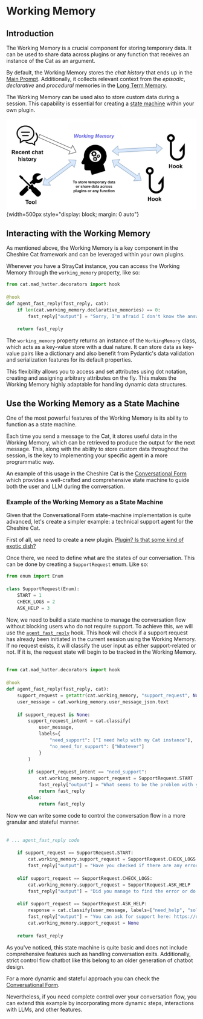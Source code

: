 # Working Memory

## Introduction

The Working Memory is a crucial component for storing temporary data. It can be used to share data across plugins or any function that receives an instance of the Cat as an argument.

By default, the Working Memory stores the *chat history* that ends up in the [Main Prompt](../prompts/main_prompt.md).
Additionally, it collects relevant context from the *episodic*, *declarative* and
*procedural* memories in the [Long Term Memory](long_term_memory.md).

The Working Memory can be used also to store custom data during a session. This capability is essential for creating a [state machine](#use-the-working-memory-as-a-state-machine) within your own plugin.

![Schema of the Cheshire Cat memories](../../assets/img/diagrams/working-memory.jpg){width=500px style="display: block; margin: 0 auto"}

## Interacting with the Working Memory

As mentioned above, the Working Memory is a key component in the Cheshire Cat framework and can be leveraged within your own plugins.

Whenever you have a StrayCat instance, you can access the Working Memory through the `working_memory` property, like so:

```python
from cat.mad_hatter.decorators import hook

@hook
def agent_fast_reply(fast_reply, cat):
    if len(cat.working_memory.declarative_memories) == 0:
        fast_reply["output"] = "Sorry, I'm afraid I don't know the answer"

    return fast_reply
```

The `working_memory` property returns an instance of the `WorkingMemory` class, which acts as a key-value store with a dual nature. It can store data as key-value pairs like a dictionary and also benefit from Pydantic's data validation and serialization features for its default properties.

This flexibility allows you to access and set attributes using dot notation, creating and assigning arbitrary attributes on the fly. This makes the Working Memory highly adaptable for handling dynamic data structures.

## Use the Working Memory as a State Machine

One of the most powerful features of the Working Memory is its ability to function as a state machine.

Each time you send a message to the Cat, it stores useful data in the Working Memory, which can be retrieved to produce the output for the next message. This, along with the ability to store custom data throughout the session, is the key to implementing your specific agent in a more programmatic way.

An example of this usage in the Cheshire Cat is the [Conversational Form](../../technical/plugins/forms.md) which provides a well-crafted and comprehensive state machine to guide both the user and LLM during the conversation.

### Example of the Working Memory as a State Machine

Given that the Conversational Form state-machine implementation is quite advanced, let's create a simpler example: a technical support agent for the Cheshire Cat.

First of all, we need to create a new plugin. [Plugin? Is that some kind of exotic dish?](../../quickstart/prepare-plugin.md)

Once there, we need to define what are the states of our conversation. This can be done by creating a `SupportRequest` enum. Like so:

```python
from enum import Enum

class SupportRequest(Enum):
    START = 1
    CHECK_LOGS = 2
    ASK_HELP = 3
```

Now, we need to build a state machine to manage the conversation flow without blocking users who do not require support. To achieve this, we will use the [`agent_fast_reply`](../../technical/plugins/hooks.md#available-hooks) hook. This hook will check if a support request has already been initiated in the current session using the Working Memory. If no request exists, it will classify the user input as either support-related or not. If it is, the request state will begin to be tracked in the Working Memory.

```python

from cat.mad_hatter.decorators import hook

@hook
def agent_fast_reply(fast_reply, cat):
    support_request = getattr(cat.working_memory, "support_request", None)
    user_message = cat.working_memory.user_message_json.text

    if support_request is None:
        support_request_intent = cat.classify(
            user_message,
            labels={
                "need_support": ["I need help with my Cat instance"],
                "no_need_for_support": ["Whatever"]
            }
        )

        if support_request_intent == "need_support":
            cat.working_memory.support_request = SupportRequest.START
            fast_reply["output"] = "What seems to be the problem with your Cat instance?"
            return fast_reply
        else:
            return fast_reply

```

Now we can write some code to control the conversation flow in a more granular and stateful manner.

```python

# ... agent_fast_reply code

    if support_request == SupportRequest.START:
        cat.working_memory.support_request = SupportRequest.CHECK_LOGS
        fast_reply["output"] = "Have you checked if there are any errors in your logs?"

    elif support_request == SupportRequest.CHECK_LOGS:
        cat.working_memory.support_request = SupportRequest.ASK_HELP
        fast_reply["output"] = "Did you manage to find the error or do you want to ask for support?"

    elif support_request == SupportRequest.ASK_HELP:
        response = cat.classify(user_message, labels=["need_help", "solved"])
        fast_reply["output"] = "You can ask for support here: https://discord.gg/bHX5sNFCYU" if response == "need_help" else "Good for you!"
        cat.working_memory.support_request = None

    return fast_reply

```

As you've noticed, this state machine is quite basic and does not include comprehensive features such as handling conversation exits. Additionally, strict control flow chatbot like this belong to an older generation of chatbot design. 

For a more dynamic and stateful approach you can check the [Conversational Form](https://github.com/CheshireCatAI/conversational-forms). 

Nevertheless, if you need complete control over your conversation flow, you can extend this example by incorporating more dynamic steps, interactions with LLMs, and other features.